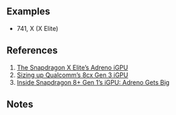 
## Examples

* 741, X (X Elite)

## References

1. [The Snapdragon X Elite’s Adreno iGPU](https://chipsandcheese.com/2024/07/04/the-snapdragon-x-elites-adreno-igpu/)
2. [Sizing up Qualcomm’s 8cx Gen 3 iGPU](https://chipsandcheese.com/2024/04/24/sizing-up-qualcomms-8cx-gen-3-igpu/)
3. [Inside Snapdragon 8+ Gen 1’s iGPU: Adreno Gets Big](https://chipsandcheese.com/2024/03/05/inside-snapdragon-8-gen-1s-igpu-adreno-gets-big/)

## Notes

